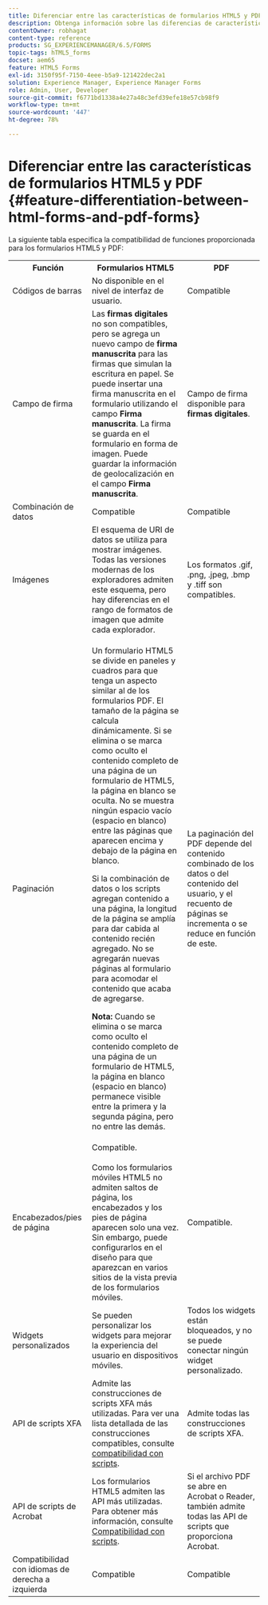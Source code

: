 ```yaml
---
title: Diferenciar entre las características de formularios HTML5 y PDF
description: Obtenga información sobre las diferencias de características entre los formularios de HTML5 y los PDF forms.
contentOwner: robhagat
content-type: reference
products: SG_EXPERIENCEMANAGER/6.5/FORMS
topic-tags: hTML5_forms
docset: aem65
feature: HTML5 Forms
exl-id: 3150f95f-7150-4eee-b5a9-121422dec2a1
solution: Experience Manager, Experience Manager Forms
role: Admin, User, Developer
source-git-commit: f6771bd1338a4e27a48c3efd39efe18e57cb98f9
workflow-type: tm+mt
source-wordcount: '447'
ht-degree: 78%

---
```


# Diferenciar entre las características de formularios HTML5 y PDF {#feature-differentiation-between-html-forms-and-pdf-forms}

La siguiente tabla especifica la compatibilidad de funciones proporcionada para los formularios HTML5 y PDF:

<table>
 <tbody>
  <tr>
   <th>Función</th>
   <th>Formularios HTML5</th>
   <th>PDF</th>
  </tr>
  <tr>
   <td>Códigos de barras<br /> </td>
   <td>No disponible en el nivel de interfaz de usuario. </td>
   <td>Compatible</td>
  </tr>
  <tr>
   <td>Campo de firma<br /> </td>
   <td>Las <strong>firmas digitales</strong> no son compatibles, pero se agrega un nuevo campo de <strong>firma manuscrita</strong> para las firmas que simulan la escritura en papel. Se puede insertar una firma manuscrita en el formulario utilizando el campo <strong>Firma manuscrita</strong>. La firma se guarda en el formulario en forma de imagen. Puede guardar la información de geolocalización en el campo <strong>Firma manuscrita</strong>.</td>
   <td>Campo de firma disponible para <strong>firmas digitales</strong>.</td>
  </tr>
  <tr>
   <td>Combinación de datos</td>
   <td>Compatible</td>
   <td>Compatible </td>
  </tr>
  <tr>
   <td>Imágenes</td>
   <td>El esquema de URI de datos se utiliza para mostrar imágenes. Todas las versiones modernas de los exploradores admiten este esquema, pero hay diferencias en el rango de formatos de imagen que admite cada explorador.<br /> </td>
   <td>Los formatos .gif, .png, .jpeg, .bmp y .tiff son compatibles.</td>
  </tr>
  <tr>
   <td>Paginación<br /> </td>
   <td><p>Un formulario HTML5 se divide en paneles y cuadros para que tenga un aspecto similar al de los formularios PDF. El tamaño de la página se calcula dinámicamente. Si se elimina o se marca como oculto el contenido completo de una página de un formulario de HTML5, la página en blanco se oculta. No se muestra ningún espacio vacío (espacio en blanco) entre las páginas que aparecen encima y debajo de la página en blanco.</p> <p>Si la combinación de datos o los scripts agregan contenido a una página, la longitud de la página se amplía para dar cabida al contenido recién agregado. No se agregarán nuevas páginas al formulario para acomodar el contenido que acaba de agregarse. </p> <p><strong>Nota:</strong> Cuando se elimina o se marca como oculto el contenido completo de una página de un formulario de HTML5, la página en blanco (espacio en blanco) permanece visible entre la primera y la segunda página, pero no entre las demás.</p> </td>
   <td>La paginación del PDF depende del contenido combinado de los datos o del contenido del usuario, y el recuento de páginas se incrementa o se reduce en función de este.</td>
  </tr>
  <tr>
   <td>Encabezados/pies de página </td>
   <td>Compatible. <br /> <br /> Como los formularios móviles HTML5 no admiten saltos de página, los encabezados y los pies de página aparecen solo una vez. Sin embargo, puede configurarlos en el diseño para que aparezcan en varios sitios de la vista previa de los formularios móviles.<br /> </td>
   <td>Compatible.</td>
  </tr>
  <tr>
   <td>Widgets personalizados</td>
   <td>Se pueden personalizar los widgets para mejorar la experiencia del usuario en dispositivos móviles.<br /> </td>
   <td>Todos los widgets están bloqueados, y no se puede conectar ningún widget personalizado.<br /> </td>
  </tr>
  <tr>
   <td>API de scripts XFA</td>
   <td>Admite las construcciones de scripts XFA más utilizadas. Para ver una lista detallada de las construcciones compatibles, consulte <a href="/help/forms/using/scripting-support.md">compatibilidad con scripts</a>.</td>
   <td>Admite todas las construcciones de scripts XFA.</td>
  </tr>
  <tr>
   <td>API de scripts de Acrobat </td>
   <td>Los formularios HTML5 admiten las API más utilizadas. Para obtener más información, consulte <a href="/help/forms/using/scripting-support.md">Compatibilidad con scripts</a>.</td>
   <td>Si el archivo PDF se abre en Acrobat o Reader, también admite todas las API de scripts que proporciona Acrobat.</td>
  </tr>
  <tr>
   <td>Compatibilidad con idiomas de derecha a izquierda </td>
   <td>Compatible</td>
   <td>Compatible </td>
  </tr>
 </tbody>
</table>

<!--Follow the best practices to enable a form template for HTML5 renditions and ensure that the behavior and appearance of HTML5 forms and XFA-based PDF is consistent. For detailed list of best practices, see [Best practices to design an HTML5 form.](/help/forms/using/best-practices-design-html5-forms.md)-->
